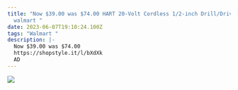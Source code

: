 ```yaml
---
title: "Now $39.00 was $74.00 HART 20-Volt Cordless 1/2-inch Drill/Driver Kit
  walmart "
date: 2023-06-07T19:10:24.100Z
tags: "Walmart "
description: |-
  Now $39.00 was $74.00
  https://shopstyle.it/l/bXdXk
  AD
---
```



![](img/screenshot_20230607-193544__01__01__01.jpg)